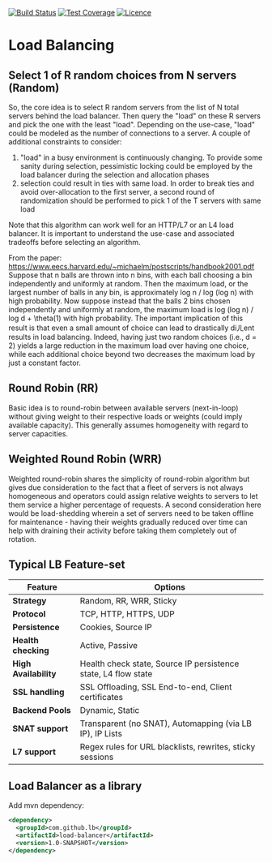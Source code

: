 [![Build Status](https://img.shields.io/travis/gsharma/load-balancer/master.svg)](https://travis-ci.org/gsharma/load-balancer)
[![Test Coverage](https://img.shields.io/codecov/c/github/gsharma/load-balancer/master.svg)](https://codecov.io/github/gsharma/load-balancer?branch=master)
[![Licence](https://img.shields.io/hexpm/l/plug.svg)](https://github.com/gsharma/load-balancer/blob/master/LICENSE)

# Load Balancing

## Select 1 of R random choices from N servers (Random)
So, the core idea is to select R random servers from the list of N total servers behind the load balancer. Then query the "load" on these R servers and pick the one with the least "load". Depending on the use-case, "load" could be modeled as the number of connections to a server. A couple of additional constraints to consider:
1. "load" in a busy environment is continuously changing. To provide some sanity during selection, pessimistic locking could be employed by the load balancer during the selection and allocation phases
2. selection could result in ties with same load. In order to break ties and avoid over-allocation to the first server, a second round of randomization should be performed to pick 1 of the T servers with same load

Note that this algorithm can work well for an HTTP/L7 or an L4 load balancer. It is important to understand the use-case and associated tradeoffs before selecting an algorithm.

From the paper:
https://www.eecs.harvard.edu/~michaelm/postscripts/handbook2001.pdf
Suppose that n balls are thrown into n bins, with each ball choosing a bin independently and uniformly at random. Then the maximum load, or the largest number of balls in any bin, is approximately log n / log (log n) with high probability. Now suppose instead that the balls 2 bins chosen independently and uniformly at random, the maximum load is log (log n) / log d + \theta(1) with high probability. The important implication of this result is that even a small amount of choice can lead to drastically diㄦent results in load balancing. Indeed, having just two random choices (i.e., d = 2) yields a large reduction in the maximum load over having one choice, while each additional choice beyond two decreases the maximum load by just a constant factor.

## Round Robin (RR)
Basic idea is to round-robin between available servers (next-in-loop) without giving weight to their respective loads or weights (could imply available capacity). This generally assumes homogeneity with regard to server capacities.

## Weighted Round Robin (WRR)
Weighted round-robin shares the simplicity of round-robin algorithm but gives due consideration to the fact that a fleet of servers is not always homogeneous and operators could assign relative weights to servers to let them service a higher percentage of requests. A second consideration here would be load-shedding wherein a set of servers need to be taken offline for maintenance - having their weights gradually reduced over time can help with draining their activity before taking them completely out of rotation.

## Typical LB Feature-set
| Feature               | Options                                                        |
| --------------------- | -------------------------------------------------------------- |
| **Strategy**          | Random, RR, WRR, Sticky                                        |
| **Protocol**          | TCP, HTTP, HTTPS, UDP                                          |
| **Persistence**       | Cookies, Source IP                                             |
| **Health checking**   | Active, Passive                                                |
| **High Availability** | Health check state, Source IP persistence state, L4 flow state |
| **SSL handling**      | SSL Offloading, SSL End-to-end, Client certificates            |
| **Backend Pools**     | Dynamic, Static                                                |
| **SNAT support**      | Transparent (no SNAT), Automapping (via LB IP), IP Lists       |
| **L7 support**        | Regex rules for URL blacklists, rewrites, sticky sessions      |

## Load Balancer as a library
Add mvn dependency:
```xml
<dependency>
  <groupId>com.github.lb</groupId>
  <artifactId>load-balancer</artifactId>
  <version>1.0-SNAPSHOT</version>
</dependency>
```

